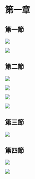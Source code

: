 # 第一章

## 第一節

![](.gitbook/assets/14.jpg)

![](.gitbook/assets/15.jpg)

## 第二節

![](.gitbook/assets/16.jpg)

![](.gitbook/assets/17.jpg)

![](.gitbook/assets/18.jpg)

![](.gitbook/assets/19.jpg)

## 第三節

![](.gitbook/assets/20.jpg)

## 第四節

![](.gitbook/assets/21.jpg)

![](.gitbook/assets/22.jpg)

